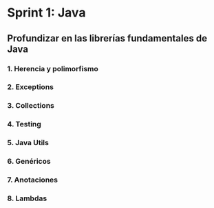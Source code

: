 # Sprint 1: Java

## Profundizar en las librerías fundamentales de Java

### 1. Herencia y polimorfismo
### 2. Exceptions
### 3. Collections
### 4. Testing
### 5. Java Utils
### 6. Genéricos
### 7. Anotaciones
### 8. Lambdas 
